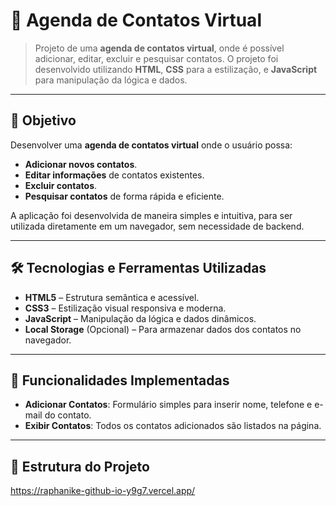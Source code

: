 # 📱 Agenda de Contatos Virtual

> Projeto de uma **agenda de contatos virtual**, onde é possível adicionar, editar, excluir e pesquisar contatos. O projeto foi desenvolvido utilizando **HTML**, **CSS** para a estilização, e **JavaScript** para manipulação da lógica e dados.

---

## 🎯 Objetivo

Desenvolver uma **agenda de contatos virtual** onde o usuário possa:
- **Adicionar novos contatos**.
- **Editar informações** de contatos existentes.
- **Excluir contatos**.
- **Pesquisar contatos** de forma rápida e eficiente.

A aplicação foi desenvolvida de maneira simples e intuitiva, para ser utilizada diretamente em um navegador, sem necessidade de backend.

---

## 🛠️ Tecnologias e Ferramentas Utilizadas

- **HTML5** – Estrutura semântica e acessível.
- **CSS3** – Estilização visual responsiva e moderna.
- **JavaScript** – Manipulação da lógica e dados dinâmicos.
- **Local Storage** (Opcional) – Para armazenar dados dos contatos no navegador.

---

## 🔧 Funcionalidades Implementadas

- **Adicionar Contatos**: Formulário simples para inserir nome, telefone e e-mail do contato.
- **Exibir Contatos**: Todos os contatos adicionados são listados na página.


---

## 🧱 Estrutura do Projeto

https://raphanike-github-io-y9g7.vercel.app/

